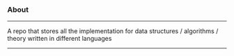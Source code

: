### About 

---

A repo that stores all the implementation for data structures / algorithms / theory written in different languages

---
